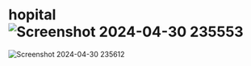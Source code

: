 # hopital![Screenshot 2024-04-30 235553](https://github.com/AliAmaraE/hopital/assets/165852891/dc2d8c02-20c0-43fb-b9dc-66d40bc19a09)
![Screenshot 2024-04-30 235612](https://github.com/AliAmaraE/hopital/assets/165852891/59a260c9-dd12-444b-97d5-7901d48f3eef)
